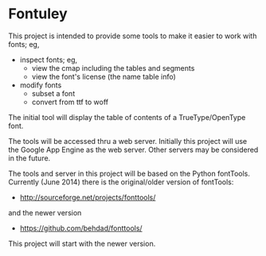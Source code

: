 Fontuley
========

This project is intended to provide some tools to make it easier to work with
fonts; eg,
- inspect fonts; eg,
  - view the cmap including the tables and segments
  - view the font's license (the name table info)
- modify fonts
  - subset a font
  - convert from ttf to woff

The initial tool will display the table of contents of a TrueType/OpenType font.

The tools will be accessed thru a web server. Initially this project will
use the Google App Engine as the web server. Other servers may be considered
in the future.

The tools and server in this project will be based on the Python fontTools.
Currently (June 2014) there is the original/older version of fontTools:
* http://sourceforge.net/projects/fonttools/

and the newer version

* https://github.com/behdad/fonttools/

This project will start with the newer version.

